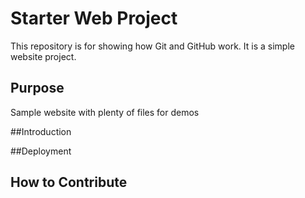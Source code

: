 # Starter Web Project

This repository is for showing how Git and GitHub work. It is a simple website project.

## Purpose

Sample website with plenty of files for demos

##Introduction

##Deployment

## How to Contribute
